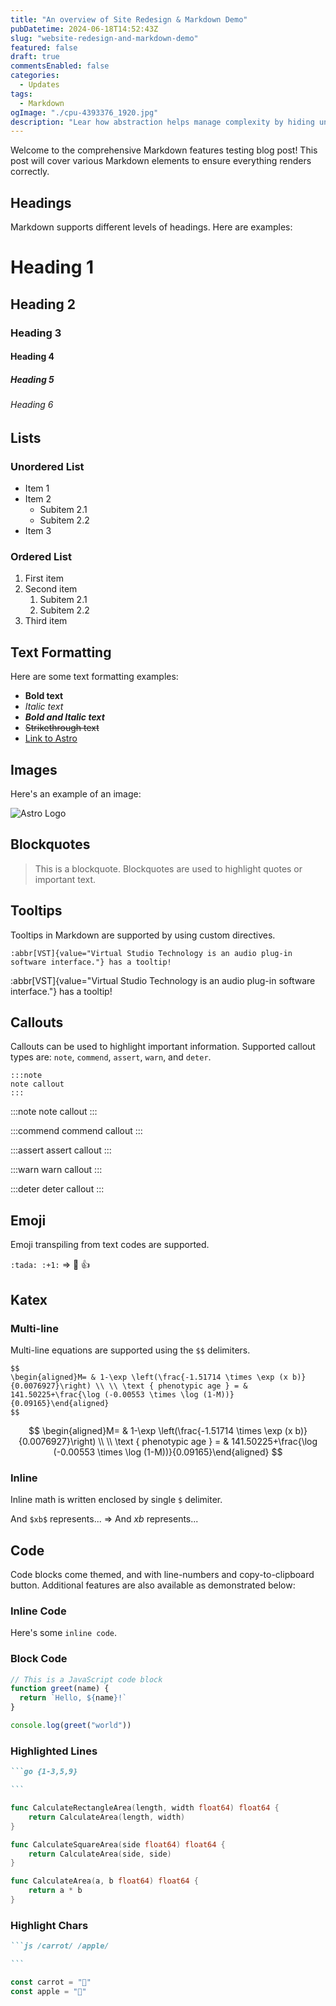 ```yaml
---
title: "An overview of Site Redesign & Markdown Demo"
pubDatetime: 2024-06-18T14:52:43Z
slug: "website-redesign-and-markdown-demo"
featured: false
draft: true
commentsEnabled: false
categories:
  - Updates
tags:
  - Markdown
ogImage: "./cpu-4393376_1920.jpg"
description: "Lear how abstraction helps manage complexity by hiding unnecessary details"
---
```


Welcome to the comprehensive Markdown features testing blog post! This post will cover various Markdown elements to ensure everything renders correctly.

## Headings

Markdown supports different levels of headings. Here are examples:

# Heading 1

## Heading 2

### Heading 3

#### Heading 4

##### Heading 5

###### Heading 6

## Lists

### Unordered List

- Item 1
- Item 2
  - Subitem 2.1
  - Subitem 2.2
- Item 3

### Ordered List

1. First item
2. Second item
   1. Subitem 2.1
   2. Subitem 2.2
3. Third item

## Text Formatting

Here are some text formatting examples:

- **Bold text**
- _Italic text_
- **_Bold and Italic text_**
- ~~Strikethrough text~~
- [Link to Astro](https://astro.build)

## Images

Here's an example of an image:

![Astro Logo](https://astro.build/assets/press/astro-icon-light.png)

## Blockquotes

> This is a blockquote. Blockquotes are used to highlight quotes or important text.

## Tooltips

Tooltips in Markdown are supported by using custom directives.

```
:abbr[VST]{value="Virtual Studio Technology is an audio plug-in software interface."} has a tooltip!
```

:abbr[VST]{value="Virtual Studio Technology is an audio plug-in software interface."} has a tooltip!

## Callouts

Callouts can be used to highlight important information. Supported callout types are: `note`, `commend`, `assert`, `warn`, and `deter`.

```
:::note
note callout
:::
```

:::note
note callout
:::

:::commend
commend callout
:::

:::assert
assert callout
:::

:::warn
warn callout
:::

:::deter
deter callout
:::

## Emoji

Emoji transpiling from text codes are supported.

`:tada: :+1:` => :tada: :+1:

## Katex

### Multi-line

Multi-line equations are supported using the `$$` delimiters.

```
$$
\begin{aligned}M= & 1-\exp \left(\frac{-1.51714 \times \exp (x b)}{0.0076927}\right) \\ \\ \text { phenotypic age } = & 141.50225+\frac{\log (-0.00553 \times \log (1-M))}{0.09165}\end{aligned}
$$
```

$$
\begin{aligned}M= & 1-\exp \left(\frac{-1.51714 \times \exp (x b)}{0.0076927}\right) \\ \\ \text { phenotypic age } = & 141.50225+\frac{\log (-0.00553 \times \log (1-M))}{0.09165}\end{aligned}
$$

### Inline

Inline math is written enclosed by single `$` delimiter.

And `$xb$` represents... => And $xb$ represents...

## Code

Code blocks come themed, and with line-numbers and copy-to-clipboard button. Additional features are also available as demonstrated below:

### Inline Code

Here's some `inline code`.

### Block Code

```javascript
// This is a JavaScript code block
function greet(name) {
  return `Hello, ${name}!`
}

console.log(greet("world"))
```

### Highlighted Lines

````markdown
```go {1-3,5,9}

```
````

```go {1-3,5,9}
func CalculateRectangleArea(length, width float64) float64 {
    return CalculateArea(length, width)
}

func CalculateSquareArea(side float64) float64 {
    return CalculateArea(side, side)
}

func CalculateArea(a, b float64) float64 {
    return a * b
}
```

### Highlight Chars

````markdown
```js /carrot/ /apple/

```
````

```js /carrot/ /apple/
const carrot = "🥕"
const apple = "🍎"
```
